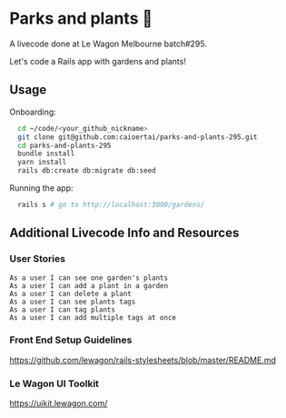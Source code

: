 # Parks and plants 🌴

A livecode done at Le Wagon Melbourne batch#295.

Let's code a Rails app with gardens and plants!

## Usage
Onboarding:
```bash
  cd ~/code/<your_github_nickname>
  git clone git@github.com:caioertai/parks-and-plants-295.git
  cd parks-and-plants-295
  bundle install
  yarn install
  rails db:create db:migrate db:seed
```
Running the app:
```bash
  rails s # go to http://localhost:3000/gardens/
```

## Additional Livecode Info and Resources

### User Stories

```
As a user I can see one garden's plants
As a user I can add a plant in a garden
As a user I can delete a plant
As a user I can see plants tags
As a user I can tag plants
As a user I can add multiple tags at once
```

### Front End Setup Guidelines

https://github.com/lewagon/rails-stylesheets/blob/master/README.md

### Le Wagon UI Toolkit

https://uikit.lewagon.com/
